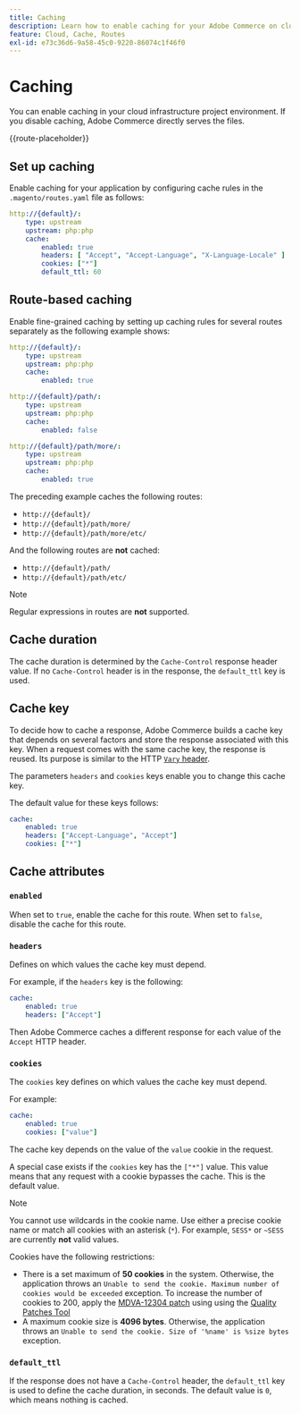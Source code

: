```yaml
---
title: Caching
description: Learn how to enable caching for your Adobe Commerce on cloud infrastructure environments.
feature: Cloud, Cache, Routes
exl-id: e73c36d6-9a58-45c0-9220-86074c1f46f0
---
```

# Caching

You can enable caching in your cloud infrastructure project environment. If you disable caching, Adobe Commerce directly serves the files.

{{route-placeholder}}

## Set up caching

Enable caching for your application by configuring cache rules in the `.magento/routes.yaml` file as follows:

```yaml
http://{default}/:
    type: upstream
    upstream: php:php
    cache:
        enabled: true
        headers: [ "Accept", "Accept-Language", "X-Language-Locale" ]
        cookies: ["*"]
        default_ttl: 60
```

## Route-based caching

Enable fine-grained caching by setting up caching rules for several routes separately as the following example shows:

```yaml
http://{default}/:
    type: upstream
    upstream: php:php
    cache:
        enabled: true

http://{default}/path/:
    type: upstream
    upstream: php:php
    cache:
        enabled: false

http://{default}/path/more/:
    type: upstream
    upstream: php:php
    cache:
        enabled: true
```

The preceding example caches the following routes:

-  `http://{default}/`
-  `http://{default}/path/more/`
-  `http://{default}/path/more/etc/`

And the following routes are **not** cached:

-  `http://{default}/path/`
-  `http://{default}/path/etc/`

>[!NOTE]
>
>Regular expressions in routes are **not** supported.

## Cache duration

The cache duration is determined by the `Cache-Control` response header value. If no `Cache-Control` header is in the response, the `default_ttl` key is used.

## Cache key

To decide how to cache a response, Adobe Commerce builds a cache key that depends on several factors and store the response associated with this key. When a request comes with the same cache key, the response is reused. Its purpose is similar to the HTTP [`Vary` header](https://www.w3.org/Protocols/rfc2616/rfc2616-sec14.html#sec14.44).

The parameters `headers` and `cookies` keys enable you to change this cache key.

The default value for these keys follows:

```yaml
cache:
    enabled: true
    headers: ["Accept-Language", "Accept"]
    cookies: ["*"]
```

## Cache attributes

### `enabled`

When set to `true`, enable the cache for this route. When set to `false`, disable the cache for this route.

### `headers`

Defines on which values the cache key must depend.

For example, if the `headers` key is the following:

```yaml
cache:
    enabled: true
    headers: ["Accept"]
```

Then Adobe Commerce caches a different response for each value of the `Accept` HTTP header.

### `cookies`

The `cookies` key defines on which values the cache key must depend.

For example:

```yaml
cache:
    enabled: true
    cookies: ["value"]
```

The cache key depends on the value of the `value` cookie in the request.

A special case exists if the `cookies` key has the `["*"]` value. This value means that any request with a cookie bypasses the cache. This is the default value.

>[!NOTE]
>
>You cannot use wildcards in the cookie name. Use either a precise cookie name or match all cookies with an asterisk (`*`). For example, `SESS*` or `~SESS` are currently **not** valid values.

Cookies have the following restrictions:

-  There is a set maximum of **50 cookies** in the system. Otherwise, the application throws an `Unable to send the cookie. Maximum number of cookies would be exceeded` exception. To increase the number of cookies to 200, apply the [MDVA-12304 patch](https://experienceleague.adobe.com/docs/commerce-operations/tools/quality-patches-tool/release-notes.html) using using the [Quality Patches Tool](https://experienceleague.adobe.com/en/docs/commerce-learn/tutorials/tools/quality-patch-tool)
-  A maximum cookie size is **4096 bytes**. Otherwise, the application throws an `Unable to send the cookie. Size of '%name' is %size bytes` exception.

### `default_ttl`

If the response does not have a `Cache-Control` header, the `default_ttl` key is used to define the cache duration, in seconds. The default value is `0`, which means nothing is cached.
